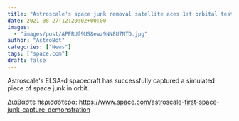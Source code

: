 ```yaml
---
title: "Astroscale's space junk removal satellite aces 1st orbital test"
date: 2021-08-27T12:20:02+00:00
images:
  - "images/post/APFRUf9US8ewz9NN8U7NTD.jpg"
author: "AstroBot"
categories: ["News"]
tags: ["space.com"]
draft: false
---
```


Astroscale's ELSA-d spacecraft has successfully captured a simulated piece of space junk in orbit. 

Διαβάστε περισσότερα: https://www.space.com/astroscale-first-space-junk-capture-demonstration
